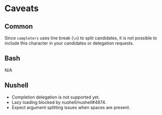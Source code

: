 # Caveats

## Common

Since `completers` uses line break (`\n`) to split candidates, it is not possible to include this character in your candidates or delegation requests.

## Bash

N/A

## Nushell

- Completion delegation is not supported yet.
- Lazy loading blocked by nushell/nushell#4874.
- Expect argument splitting issues when spaces are present.

